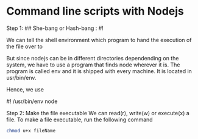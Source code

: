 # Command line scripts with Nodejs

Step 1: ## She-bang or Hash-bang : #!

We can tell the shell environment which program to hand the execution of the file over to

But since nodejs can be in different directories dependending on the system, we have to use a program that finds node wherever it is. The program is called env and it is shipped with every machine. It is located in usr/bin/env.

Hence, we use

#! /usr/bin/env node

Step 2: Make the file executable
We can read(r), write(w) or execute(x) a file.
To make a file executable, run the following command
```bash
chmod u+x fileName
```
